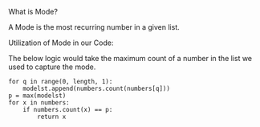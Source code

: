 What is Mode?

A Mode is the most recurring number in a given list.

Utilization of Mode in our Code: 

The below logic would take the maximum count of a number in the list we used to capture the mode.

    for q in range(0, length, 1):
        modelst.append(numbers.count(numbers[q]))
    p = max(modelst)
    for x in numbers:
        if numbers.count(x) == p:
            return x
